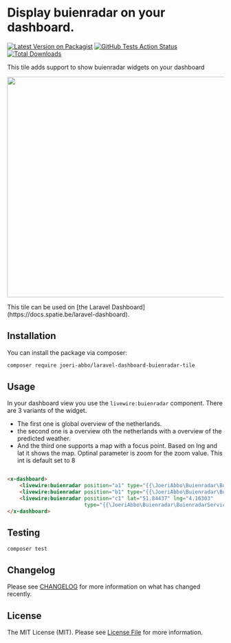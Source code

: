 # Display buienradar on your dashboard.

[![Latest Version on Packagist](https://img.shields.io/packagist/v/joeri-abbo/laravel-dashboard-buienradar-tile.svg?style=flat-square)](https://packagist.org/packages/joeri-abbo/laravel-dashboard-buienradar-tile)
[![GitHub Tests Action Status](https://img.shields.io/github/workflow/status/joeri-abbo/laravel-dashboard-buienradar-tile/run-tests?label=tests)](https://github.com/joeri-abbo/laravel-dashboard-buienradar-tile/actions?query=workflow%3Arun-tests+branch%3Amaster)
[![Total Downloads](https://img.shields.io/packagist/dt/joeri-abbo/laravel-dashboard-buienradar-tile.svg?style=flat-square)](https://packagist.org/packages/joeri-abbo/laravel-dashboard-buienradar-tile)

This tile adds support to show buienradar widgets on your dashboard
<p align="center">
    <img width="512" src="https://github.com/solitweb/laravel-dashboard-date-time-tile/raw/master/screenshot.png">
</p>
This tile can be used on [the Laravel Dashboard](https://docs.spatie.be/laravel-dashboard).

## Installation

You can install the package via composer:

```bash
composer require joeri-abbo/laravel-dashboard-buienradar-tile
```

## Usage

In your dashboard view you use the `livewire:buienradar` component.
There are 3 variants of the widget.

- The first one is global overview of the netherlands.
- the second one is a overview oth the netherlands with a overview of the predicted weather.
- And the third one supports a map with a focus point. Based on lng and lat it shows the map. Optinal parameter is zoom
  for the zoom value. This int is default set to 8

```html

<x-dashboard>
    <livewire:buienradar position="a1" type="{{\JoeriAbbo\Buienradar\BuienradarServiceProvider::TYPE_IMAGE}}"/>
    <livewire:buienradar position="b1" type="{{\JoeriAbbo\Buienradar\BuienradarServiceProvider::TYPE_OVERVIEW}}"/>
    <livewire:buienradar position="c1" lat="51.84437" lng="4.16303"
                         type="{{\JoeriAbbo\Buienradar\BuienradarServiceProvider::TYPE_MAP}}"/>
</x-dashboard>
```

## Testing

``` bash
composer test
```

## Changelog

Please see [CHANGELOG](CHANGELOG.md) for more information on what has changed recently.

## License

The MIT License (MIT). Please see [License File](LICENSE.md) for more information.
